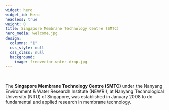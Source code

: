 ```yaml
---
widget: hero
widget_id: Hero
headless: true
weight: 0
title: Singapore Membrane Technology Centre (SMTC)
hero_media: welcome.jpg
design:
  columns: "1"
  css_style: null
  css_class: null
  background:
    image: freevector-water-drop.jpg
---
```

<br>

The **Singapore Membrane Technology Centre (SMTC)** under the Nanyang Environment & Water Research Institute (NEWRI), at Nanyang Technological University (NTU) of Singapore, was established in January 2008 to do fundamental and applied research in membrane technology.